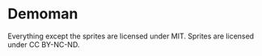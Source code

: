 # Demoman
Everything except the sprites are licensed under MIT.
Sprites are licensed under CC BY-NC-ND.

